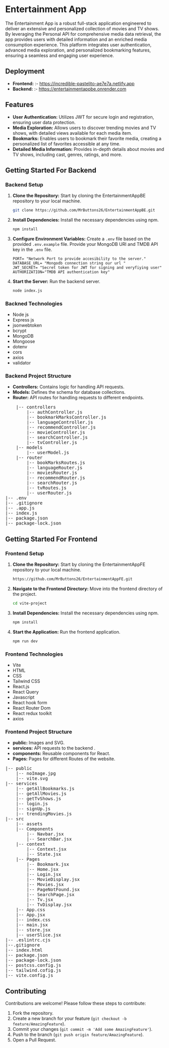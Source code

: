 # Entertainment App

The Entertainment App is a robust full-stack application engineered to deliver an extensive and personalized collection of movies and TV shows. By leveraging the Personal API for comprehensive media data retrieval, the app provides users with detailed information and an enriched media consumption experience. This platform integrates user authentication, advanced media exploration, and personalized bookmarking features, ensuring a seamless and engaging user experience.

## Deployment

- **Frontend:** :- https://incredible-pastelito-ae7e7a.netlify.app
- **Backend:** :- https://entertainmentappbe.onrender.com


## Features

- **User Authentication:** Utilizes JWT for secure login and registration, ensuring user data protection.
- **Media Exploration:** Allows users to discover trending movies and TV shows, with detailed views available for each media item.
- **Bookmarks:** Enables users to bookmark their favorite media, creating a personalized list of favorites accessible at any time.
- **Detailed Media Information:** Provides in-depth details about movies and TV shows, including cast, genres, ratings, and more.


## Getting Started For Backend

### Backend Setup

1.  **Clone the Repository:** Start by cloning the EntertainmentAppBE repository to your local machine.

    ```sh
    git clone https://github.com/MrButtons26/EntertainmentAppBE.git
    ```


2.  **Install Dependencies:** Install the necessary dependencies using npm.

    ```sh
    npm install
    ```

3.  **Configure Environment Variables:** Create a `.env` file based on the provided `.env.example` file. Provide your MongoDB URI and TMDB API key in the `.env` file.

    ```
    PORT= "Network Port to provide accesibility to the server."
    DATABASE_URL= "Mongodb connection string our url "
    JWT_SECRET= "Secret token for JWT for signing and veryfiying user"
    AUTHORIZATION="TMDB API authentication key"
    ```

4.  **Start the Server:** Run the backend server.

    ```sh
    node index.js
    ```



### Backned Technologies
- Node js 
- Express js
- jsonwebtoken
- bcrypt
- MongoDB 
- Mongoose 
- dotenv
- cors
- axios
- validator

### Backend Project Structure

- **Controllers:** Contains logic for handling API requests.
- **Models:** Defines the schema for database collections.
- **Router:** API routes for handling requests to different endpoints.


<pre>
    |-- controllers
        |-- authController.js 
        |-- bookmarkMarksController.js 
        |-- languageController.js 
        |-- recommendController.js 
        |-- movieController.js 
        |-- searchController.js
        |-- tvController.js
    |-- models 
        |-- userModel.js 
    |-- router
        |-- bookMarksRoutes.js 
        |-- languageRouter.js 
        |-- moviesRouter.js 
        |-- recommendRouter.js 
        |-- searchRouter.js 
        |-- tvRoutes.js 
        |-- userRouter.js 
|-- .env
|-- .gitignore
|-- .app.js
|-- index.js
|-- package.json
|-- package-lock.json
</pre>

## Getting Started For Frontend

### Frontend Setup

1. **Clone the Repository:** Start by cloning the EntertainmentAppFE repository to your local machine.

   ```sh
   https://github.com/MrButtons26/EntertainmentAppFE.git
   ```
2. **Navigate to the Frontend Directory:** Move into the frontend directory of the project.

   ```sh
   cd vite-project
   ```
   
3. **Install Dependencies:** Install the necessary dependencies using npm.

   ```sh
   npm install
   ```

4. **Start the Application:** Run the frontend application.

   ```sh
   npm run dev
   ```

### Frontend Technologies 

- Vite
- HTML
- CSS
- Tailwind CSS
- React.js
- React Query
- Javascript
- React hook form
- React Router Dom
- React redux toolkit
- axios
  
### Frontend Project Structure

- **public:** Images and SVG.
- **services:** API requests to the backend .
- **components:** Reusable components for React.
- **Pages:** Pages for different Routes of the website.

<pre>
|-- public
    |-- noImage.jpg
    |-- vite.svg
|-- services
    |-- getAllBookmarks.js
    |-- getAllMovies.js
    |-- getTvShows.js
    |-- login.js
    |-- signUp.js
    |-- trendingMovies.js
|-- src
    |-- assets 
    |-- Components
        |-- Navbar.jsx  
        |-- SearchBar.jsx  
    |-- context
        |-- Context.jsx
        |-- State.jsx
    |-- Pages
        |-- Bookmark.jsx
        |-- Home.jsx
        |-- Login.jsx
        |-- MovieDisplay.jsx
        |-- Movies.jsx
        |-- PageNotFound.jsx
        |-- SearchPage.jsx
        |-- Tv.jsx
        |-- TvDisplay.jsx
    |-- App.css
    |-- App.jsx 
    |-- index.css
    |-- main.jsx 
    |-- store.jsx
    |-- userSlice.jsx
|-- .eslintrc.cjs
|--.gitignore
|-- index.html
|-- package.json
|-- package-lock.json
|-- postcss.config.js
|-- tailwind.cofig.js
|-- vite.config.js 
</pre>

## Contributing

Contributions are welcome! Please follow these steps to contribute:

1. Fork the repository.
2. Create a new branch for your feature (`git checkout -b feature/AmazingFeature`).
3. Commit your changes (`git commit -m 'Add some AmazingFeature'`).
4. Push to the branch (`git push origin feature/AmazingFeature`).
5. Open a Pull Request.

